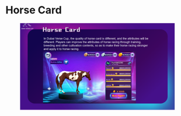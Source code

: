 # Horse Card

<figure><img src="../.gitbook/assets/page3.png" alt=""><figcaption></figcaption></figure>
